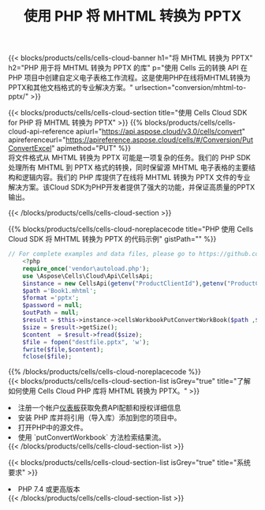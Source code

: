 ﻿---
title: 使用 PHP 将 MHTML 转换为 PPTX
description: 利用Aspose.Cells Cloud SDK for PHP将MHTML格式文件转换为PPTX格式文件。
kwords: Excel, Convert MHTML to PPTX, REST, PHP
howto: How to convert MHTML to PPTX using Aspose.Cells Cloud PHP library.
---
{{< blocks/products/cells/cells-cloud-banner h1="将 MHTML 转换为 PPTX" h2="PHP 用于将 MHTML 转换为 PPTX 的库" p="使用 Cells 云的转换 API 在 PHP 项目中创建自定义电子表格工作流程。这是使用PHP在线将MHTML转换为PPTX和其他文档格式的专业解决方案。" urlsection="conversion/mhtml-to-pptx/" >}}

{{< blocks/products/cells/cells-cloud-section title="使用 Cells Cloud SDK for PHP 将 MHTML 转换为 PPTX" >}}
{{% blocks/products/cells/cells-cloud-api-reference apiurl="https://api.aspose.cloud/v3.0/cells/convert" apireferenceurl="https://apireference.aspose.cloud/cells/#/Conversion/PutConvertExcel" apimethod="PUT" %}}
<br/>
将文件格式从 MHTML 转换为 PPTX 可能是一项复杂的任务。我们的 PHP SDK 处理所有 MHTML 到 PPTX 格式的转换，同时保留源 MHTML 电子表格的主要结构和逻辑内容。我们的 PHP 库提供了在线将 MHTML 转换为 PPTX 文件的专业解决方案。该Cloud SDK为PHP开发者提供了强大的功能，并保证高质量的PPTX输出。

{{< /blocks/products/cells/cells-cloud-section >}}

{{% blocks/products/cells/cells-cloud-noreplacecode title="PHP 使用 Cells Cloud SDK 将 MHTML 转换为 PPTX 的代码示例" gistPath="" %}}
 
```php
// For complete examples and data files, please go to https://github.com/aspose-cells-cloud/aspose-cells-cloud-php/
    <?php
    require_once('vendor\autoload.php');
    use \Aspose\Cells\Cloud\Api\CellsApi;
    $instance = new CellsApi(getenv("ProductClientId"),getenv("ProductClientSecret"));
    $path ='Book1.mhtml';    
    $format ='pptx';
    $password = null;
    $outPath = null;      
    $result = $this->instance->cellsWorkbookPutConvertWorkBook($path ,$format, $password,  $outPath);
    $size = $result->getSize();
    $content  = $result->fread($size);
    $file = fopen("destfile.pptx", 'w');
    fwrite($file,$content);
    fclose($file);
```
 
{{% /blocks/products/cells/cells-cloud-noreplacecode %}}
<br/>
{{< blocks/products/cells/cells-cloud-section-list isGrey="true" title="了解如何使用 Cells Cloud PHP 库将 MHTML 转换为 PPTX。" >}}
<li>注册一个帐户<a href="https://dashboard.aspose.cloud/">仪表板</a>获取免费API配额和授权详细信息</li>
<li>安装 PHP 库并将引用（导入库）添加到您的项目中。</li>
<li>打开PHP中的源文件。</li>
<li>使用 `putConvertWorkbook` 方法检索结果流。</li>
{{< /blocks/products/cells/cells-cloud-section-list >}}

{{< blocks/products/cells/cells-cloud-section-list isGrey="true" title="系统要求" >}}
<li>PHP 7.4 或更高版本</li>
{{< /blocks/products/cells/cells-cloud-section-list >}}
